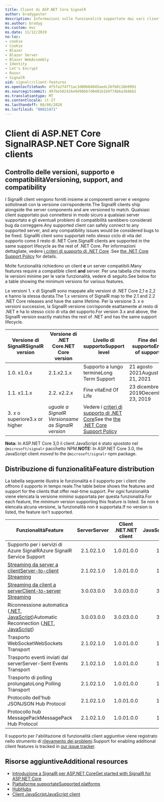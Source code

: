 ```yaml
---
title: Client di ASP.NET Core SignalR
author: bradygaster
description: Informazioni sulle funzionalità supportate dai vari client di ASP.NET Core SignalR .
ms.author: bradyg
ms.custom: mvc
ms.date: 11/12/2019
no-loc:
- cookie
- Cookie
- Blazor
- Blazor Server
- Blazor WebAssembly
- Identity
- Let's Encrypt
- Razor
- SignalR
uid: signalr/client-features
ms.openlocfilehash: 4f5fa2f4ff1ac3d00b04845aedc26fb0118b9991
ms.sourcegitcommit: 497be502426e9d90bb7d0401b1b9f74b6a384682
ms.translationtype: MT
ms.contentlocale: it-IT
ms.lasthandoff: 08/08/2020
ms.locfileid: "88021471"
---
```

# <a name="aspnet-core-no-locsignalr-clients"></a><span data-ttu-id="b796e-103">Client di ASP.NET Core SignalR</span><span class="sxs-lookup"><span data-stu-id="b796e-103">ASP.NET Core SignalR clients</span></span>

## <a name="versioning-support-and-compatibility"></a><span data-ttu-id="b796e-104">Controllo delle versioni, supporto e compatibilità</span><span class="sxs-lookup"><span data-stu-id="b796e-104">Versioning, support, and compatibility</span></span>

<span data-ttu-id="b796e-105">I SignalR client vengono forniti insieme ai componenti server e vengono sottolineati con la versione corrispondente.</span><span class="sxs-lookup"><span data-stu-id="b796e-105">The SignalR clients ship alongside the server components and are versioned to match.</span></span> <span data-ttu-id="b796e-106">Qualsiasi client supportato può connettersi in modo sicuro a qualsiasi server supportato e gli eventuali problemi di compatibilità sarebbero considerati bug da correggere.</span><span class="sxs-lookup"><span data-stu-id="b796e-106">Any supported client can safely connect to any supported server, and any compatibility issues would be considered bugs to be fixed.</span></span> <span data-ttu-id="b796e-107">SignalRi client sono supportati nello stesso ciclo di vita del supporto come il resto di .NET Core.</span><span class="sxs-lookup"><span data-stu-id="b796e-107">SignalR clients are supported in the same support lifecycle as the rest of .NET Core.</span></span> <span data-ttu-id="b796e-108">Per informazioni dettagliate, vedere [i criteri di supporto di .NET Core](https://dotnet.microsoft.com/platform/support/policy/dotnet-core) .</span><span class="sxs-lookup"><span data-stu-id="b796e-108">See [the .NET Core Support Policy](https://dotnet.microsoft.com/platform/support/policy/dotnet-core) for details.</span></span>

<span data-ttu-id="b796e-109">Molte funzionalità richiedono un client **e** un server compatibili.</span><span class="sxs-lookup"><span data-stu-id="b796e-109">Many features require a compatible client **and** server.</span></span> <span data-ttu-id="b796e-110">Per una tabella che mostra le versioni minime per le varie funzionalità, vedere di seguito.</span><span class="sxs-lookup"><span data-stu-id="b796e-110">See below for a table showing the minimum versions for various features.</span></span>

<span data-ttu-id="b796e-111">Le versioni 1. x di SignalR sono mappate alle versioni di .NET Core 2,1 e 2,2 e hanno la stessa durata.</span><span class="sxs-lookup"><span data-stu-id="b796e-111">The 1.x versions of SignalR map to the 2.1 and 2.2 .NET Core releases and have the same lifetime.</span></span> <span data-ttu-id="b796e-112">Per la versione 3. x e versioni successive, la SignalR versione corrisponde esattamente al resto di .NET e ha lo stesso ciclo di vita del supporto.</span><span class="sxs-lookup"><span data-stu-id="b796e-112">For version 3.x and above, the SignalR version exactly matches the rest of .NET and has the same support lifecycle.</span></span>

| <span data-ttu-id="b796e-113">Versione di SignalR</span><span class="sxs-lookup"><span data-stu-id="b796e-113">SignalR version</span></span> | <span data-ttu-id="b796e-114">Versione di .NET Core</span><span class="sxs-lookup"><span data-stu-id="b796e-114">.NET Core version</span></span> | <span data-ttu-id="b796e-115">Livello di supporto</span><span class="sxs-lookup"><span data-stu-id="b796e-115">Support level</span></span> | <span data-ttu-id="b796e-116">Fine del supporto</span><span class="sxs-lookup"><span data-stu-id="b796e-116">End of support</span></span> |
| - | - | - | - |
| <span data-ttu-id="b796e-117">1.0. x</span><span class="sxs-lookup"><span data-stu-id="b796e-117">1.0.x</span></span> | <span data-ttu-id="b796e-118">2.1.x</span><span class="sxs-lookup"><span data-stu-id="b796e-118">2.1.x</span></span> | <span data-ttu-id="b796e-119">Supporto a lungo termine</span><span class="sxs-lookup"><span data-stu-id="b796e-119">Long Term Support</span></span> | <span data-ttu-id="b796e-120">21 agosto 2021</span><span class="sxs-lookup"><span data-stu-id="b796e-120">August 21, 2021</span></span> |
| <span data-ttu-id="b796e-121">1.1. x</span><span class="sxs-lookup"><span data-stu-id="b796e-121">1.1.x</span></span> | <span data-ttu-id="b796e-122">2.2. x</span><span class="sxs-lookup"><span data-stu-id="b796e-122">2.2.x</span></span> | <span data-ttu-id="b796e-123">Fine vita</span><span class="sxs-lookup"><span data-stu-id="b796e-123">End Of Life</span></span> | <span data-ttu-id="b796e-124">23 dicembre 2019</span><span class="sxs-lookup"><span data-stu-id="b796e-124">December 23, 2019</span></span> |
| <span data-ttu-id="b796e-125">3. x o superiore</span><span class="sxs-lookup"><span data-stu-id="b796e-125">3.x or higher</span></span> | <span data-ttu-id="b796e-126">*uguale a SignalR Version*</span><span class="sxs-lookup"><span data-stu-id="b796e-126">*same as SignalR version*</span></span> | <span data-ttu-id="b796e-127">Vedere i [criteri di supporto di .NET Core](https://dotnet.microsoft.com/platform/support/policy/dotnet-core)</span><span class="sxs-lookup"><span data-stu-id="b796e-127">See the [the .NET Core Support Policy](https://dotnet.microsoft.com/platform/support/policy/dotnet-core)</span></span> |

<span data-ttu-id="b796e-128">**Nota:** In ASP.NET Core 3,0 il client JavaScript è stato *spostato* nel `@microsoft/signalr` pacchetto NPM.</span><span class="sxs-lookup"><span data-stu-id="b796e-128">**NOTE:** In ASP.NET Core 3.0, the JavaScript client *moved* to the `@microsoft/signalr` npm package.</span></span>

## <a name="feature-distribution"></a><span data-ttu-id="b796e-129">Distribuzione di funzionalità</span><span class="sxs-lookup"><span data-stu-id="b796e-129">Feature distribution</span></span>

<span data-ttu-id="b796e-130">La tabella seguente illustra le funzionalità e il supporto per i client che offrono il supporto in tempo reale.</span><span class="sxs-lookup"><span data-stu-id="b796e-130">The table below shows the features and support for the clients that offer real-time support.</span></span> <span data-ttu-id="b796e-131">Per ogni funzionalità viene elencata la versione *minima* supportata per questa funzionalità.</span><span class="sxs-lookup"><span data-stu-id="b796e-131">For each feature, the *minimum* version supporting this feature is listed.</span></span> <span data-ttu-id="b796e-132">Se non è elencata alcuna versione, la funzionalità non è supportata.</span><span class="sxs-lookup"><span data-stu-id="b796e-132">If no version is listed, the feature isn't supported.</span></span>

| <span data-ttu-id="b796e-133">Funzionalità</span><span class="sxs-lookup"><span data-stu-id="b796e-133">Feature</span></span> | <span data-ttu-id="b796e-134">Server</span><span class="sxs-lookup"><span data-stu-id="b796e-134">Server</span></span> | <span data-ttu-id="b796e-135">Client .NET</span><span class="sxs-lookup"><span data-stu-id="b796e-135">.NET client</span></span> | <span data-ttu-id="b796e-136">Client JavaScript</span><span class="sxs-lookup"><span data-stu-id="b796e-136">JavaScript client</span></span> | <span data-ttu-id="b796e-137">Client Java</span><span class="sxs-lookup"><span data-stu-id="b796e-137">Java client</span></span> |
| ---- | :-: | :-: | :-: | :-: |
| <span data-ttu-id="b796e-138">Supporto per i servizi di Azure SignalR</span><span class="sxs-lookup"><span data-stu-id="b796e-138">Azure SignalR Service Support</span></span> |<span data-ttu-id="b796e-139">2.1.0</span><span class="sxs-lookup"><span data-stu-id="b796e-139">2.1.0</span></span>|<span data-ttu-id="b796e-140">1.0.0</span><span class="sxs-lookup"><span data-stu-id="b796e-140">1.0.0</span></span>|<span data-ttu-id="b796e-141">1.0.0</span><span class="sxs-lookup"><span data-stu-id="b796e-141">1.0.0</span></span>|<span data-ttu-id="b796e-142">1.0.0</span><span class="sxs-lookup"><span data-stu-id="b796e-142">1.0.0</span></span>|
| [<span data-ttu-id="b796e-143">Streaming da server a client</span><span class="sxs-lookup"><span data-stu-id="b796e-143">Server-to-client Streaming</span></span>](xref:signalr/streaming)          |<span data-ttu-id="b796e-144">2.1.0</span><span class="sxs-lookup"><span data-stu-id="b796e-144">2.1.0</span></span>|<span data-ttu-id="b796e-145">1.0.0</span><span class="sxs-lookup"><span data-stu-id="b796e-145">1.0.0</span></span>|<span data-ttu-id="b796e-146">1.0.0</span><span class="sxs-lookup"><span data-stu-id="b796e-146">1.0.0</span></span>|<span data-ttu-id="b796e-147">1.0.0</span><span class="sxs-lookup"><span data-stu-id="b796e-147">1.0.0</span></span>|
| [<span data-ttu-id="b796e-148">Streaming da client a server</span><span class="sxs-lookup"><span data-stu-id="b796e-148">Client-to-server Streaming</span></span>](xref:signalr/streaming)          |<span data-ttu-id="b796e-149">3.0.0</span><span class="sxs-lookup"><span data-stu-id="b796e-149">3.0.0</span></span>|<span data-ttu-id="b796e-150">3.0.0</span><span class="sxs-lookup"><span data-stu-id="b796e-150">3.0.0</span></span>|<span data-ttu-id="b796e-151">3.0.0</span><span class="sxs-lookup"><span data-stu-id="b796e-151">3.0.0</span></span>|<span data-ttu-id="b796e-152">3.0.0</span><span class="sxs-lookup"><span data-stu-id="b796e-152">3.0.0</span></span>|
| <span data-ttu-id="b796e-153">Riconnessione automatica ([.NET](/aspnet/core/signalr/dotnet-client?view=aspnetcore-3.0&tabs=visual-studio#handle-lost-connection), [JavaScript](/aspnet/core/signalr/javascript-client?view=aspnetcore-3.0#reconnect-clients))</span><span class="sxs-lookup"><span data-stu-id="b796e-153">Automatic Reconnection ([.NET](/aspnet/core/signalr/dotnet-client?view=aspnetcore-3.0&tabs=visual-studio#handle-lost-connection), [JavaScript](/aspnet/core/signalr/javascript-client?view=aspnetcore-3.0#reconnect-clients))</span></span>          |<span data-ttu-id="b796e-154">3.0.0</span><span class="sxs-lookup"><span data-stu-id="b796e-154">3.0.0</span></span>|<span data-ttu-id="b796e-155">3.0.0</span><span class="sxs-lookup"><span data-stu-id="b796e-155">3.0.0</span></span>|<span data-ttu-id="b796e-156">3.0.0</span><span class="sxs-lookup"><span data-stu-id="b796e-156">3.0.0</span></span>|❌|
| <span data-ttu-id="b796e-157">Trasporto WebSocket</span><span class="sxs-lookup"><span data-stu-id="b796e-157">WebSockets Transport</span></span> |<span data-ttu-id="b796e-158">2.1.0</span><span class="sxs-lookup"><span data-stu-id="b796e-158">2.1.0</span></span>|<span data-ttu-id="b796e-159">1.0.0</span><span class="sxs-lookup"><span data-stu-id="b796e-159">1.0.0</span></span>|<span data-ttu-id="b796e-160">1.0.0</span><span class="sxs-lookup"><span data-stu-id="b796e-160">1.0.0</span></span>|<span data-ttu-id="b796e-161">1.0.0</span><span class="sxs-lookup"><span data-stu-id="b796e-161">1.0.0</span></span>|
| <span data-ttu-id="b796e-162">Trasporto eventi inviati dal server</span><span class="sxs-lookup"><span data-stu-id="b796e-162">Server-Sent Events Transport</span></span> |<span data-ttu-id="b796e-163">2.1.0</span><span class="sxs-lookup"><span data-stu-id="b796e-163">2.1.0</span></span>|<span data-ttu-id="b796e-164">1.0.0</span><span class="sxs-lookup"><span data-stu-id="b796e-164">1.0.0</span></span>|<span data-ttu-id="b796e-165">1.0.0</span><span class="sxs-lookup"><span data-stu-id="b796e-165">1.0.0</span></span>|❌|
| <span data-ttu-id="b796e-166">Trasporto di polling prolungato</span><span class="sxs-lookup"><span data-stu-id="b796e-166">Long Polling Transport</span></span> |<span data-ttu-id="b796e-167">2.1.0</span><span class="sxs-lookup"><span data-stu-id="b796e-167">2.1.0</span></span>|<span data-ttu-id="b796e-168">1.0.0</span><span class="sxs-lookup"><span data-stu-id="b796e-168">1.0.0</span></span>|<span data-ttu-id="b796e-169">1.0.0</span><span class="sxs-lookup"><span data-stu-id="b796e-169">1.0.0</span></span>|<span data-ttu-id="b796e-170">3.0.0</span><span class="sxs-lookup"><span data-stu-id="b796e-170">3.0.0</span></span>|
| <span data-ttu-id="b796e-171">Protocollo dell'hub JSON</span><span class="sxs-lookup"><span data-stu-id="b796e-171">JSON Hub Protocol</span></span> |<span data-ttu-id="b796e-172">2.1.0</span><span class="sxs-lookup"><span data-stu-id="b796e-172">2.1.0</span></span>|<span data-ttu-id="b796e-173">1.0.0</span><span class="sxs-lookup"><span data-stu-id="b796e-173">1.0.0</span></span>|<span data-ttu-id="b796e-174">1.0.0</span><span class="sxs-lookup"><span data-stu-id="b796e-174">1.0.0</span></span>|<span data-ttu-id="b796e-175">1.0.0</span><span class="sxs-lookup"><span data-stu-id="b796e-175">1.0.0</span></span>|
| <span data-ttu-id="b796e-176">Protocollo hub MessagePack</span><span class="sxs-lookup"><span data-stu-id="b796e-176">MessagePack Hub Protocol</span></span> |<span data-ttu-id="b796e-177">2.1.0</span><span class="sxs-lookup"><span data-stu-id="b796e-177">2.1.0</span></span>|<span data-ttu-id="b796e-178">1.0.0</span><span class="sxs-lookup"><span data-stu-id="b796e-178">1.0.0</span></span>|<span data-ttu-id="b796e-179">1.0.0</span><span class="sxs-lookup"><span data-stu-id="b796e-179">1.0.0</span></span>|❌|

<span data-ttu-id="b796e-180">Il supporto per l'abilitazione di funzionalità client aggiuntive viene registrato nello strumento di [rilevamento dei problemi](https://github.com/dotnet/AspNetCore/issues).</span><span class="sxs-lookup"><span data-stu-id="b796e-180">Support for enabling additional client features is tracked in [our issue tracker](https://github.com/dotnet/AspNetCore/issues).</span></span>

## <a name="additional-resources"></a><span data-ttu-id="b796e-181">Risorse aggiuntive</span><span class="sxs-lookup"><span data-stu-id="b796e-181">Additional resources</span></span>

* [<span data-ttu-id="b796e-182">Introduzione a SignalR per ASP.NET Core</span><span class="sxs-lookup"><span data-stu-id="b796e-182">Get started with SignalR for ASP.NET Core</span></span>](xref:tutorials/signalr)
* [<span data-ttu-id="b796e-183">Piattaforme supportate</span><span class="sxs-lookup"><span data-stu-id="b796e-183">Supported platforms</span></span>](xref:signalr/supported-platforms)
* [<span data-ttu-id="b796e-184">Hub</span><span class="sxs-lookup"><span data-stu-id="b796e-184">Hubs</span></span>](xref:signalr/hubs)
* [<span data-ttu-id="b796e-185">Client JavaScript</span><span class="sxs-lookup"><span data-stu-id="b796e-185">JavaScript client</span></span>](xref:signalr/javascript-client)
